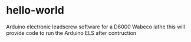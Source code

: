 # hello-world
Arduino electronic leadscrew software for a D6000 Wabeco lathe
this will provide code to run the Arduino ELS after contruction
